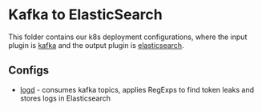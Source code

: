 # Kafka to ElasticSearch

This folder contains our k8s deployment configurations, where the input plugin is
[kafka](/plugin/input/kafka)
and the output plugin is
[elasticsearch](/plugin/output/elasticsearch).

## Configs

- [logd](./logd.yaml) - consumes kafka topics, applies RegExps to find token leaks and stores logs in Elasticsearch
